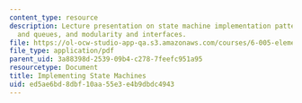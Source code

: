 ```yaml
---
content_type: resource
description: Lecture presentation on state machine implementation patterns, concurrency
  and queues, and modularity and interfaces.
file: https://ol-ocw-studio-app-qa.s3.amazonaws.com/courses/6-005-elements-of-software-construction-fall-2008/ed5ae6bd8dbf10aa55e3e4b9dbdc4943_MIT6_005f08_lec05.pdf
file_type: application/pdf
parent_uid: 3a88398d-2539-09b4-c278-7feefc951a95
resourcetype: Document
title: Implementing State Machines
uid: ed5ae6bd-8dbf-10aa-55e3-e4b9dbdc4943
---
```

